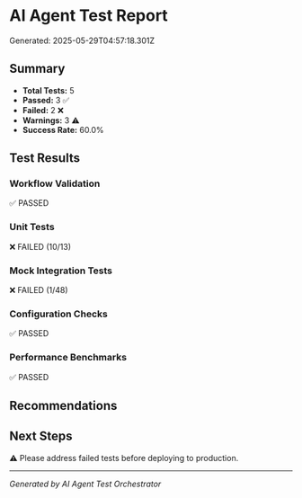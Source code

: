 # AI Agent Test Report

Generated: 2025-05-29T04:57:18.301Z

## Summary

- **Total Tests:** 5
- **Passed:** 3 ✅
- **Failed:** 2 ❌
- **Warnings:** 3 ⚠️
- **Success Rate:** 60.0%

## Test Results

### Workflow Validation
✅ PASSED

### Unit Tests
❌ FAILED (10/13)

### Mock Integration Tests
❌ FAILED (1/48)

### Configuration Checks
✅ PASSED

### Performance Benchmarks
✅ PASSED

## Recommendations



## Next Steps

⚠️ Please address failed tests before deploying to production.

---
*Generated by AI Agent Test Orchestrator*
